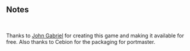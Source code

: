 ## Notes
<br/>

Thanks to [John Gabriel](https://bitbucket.org/JohnGabrielUK/fire-and-fondness-2/) for creating this game and making it available for free.  Also thanks to Cebion for the packaging for portmaster.
<br/>

